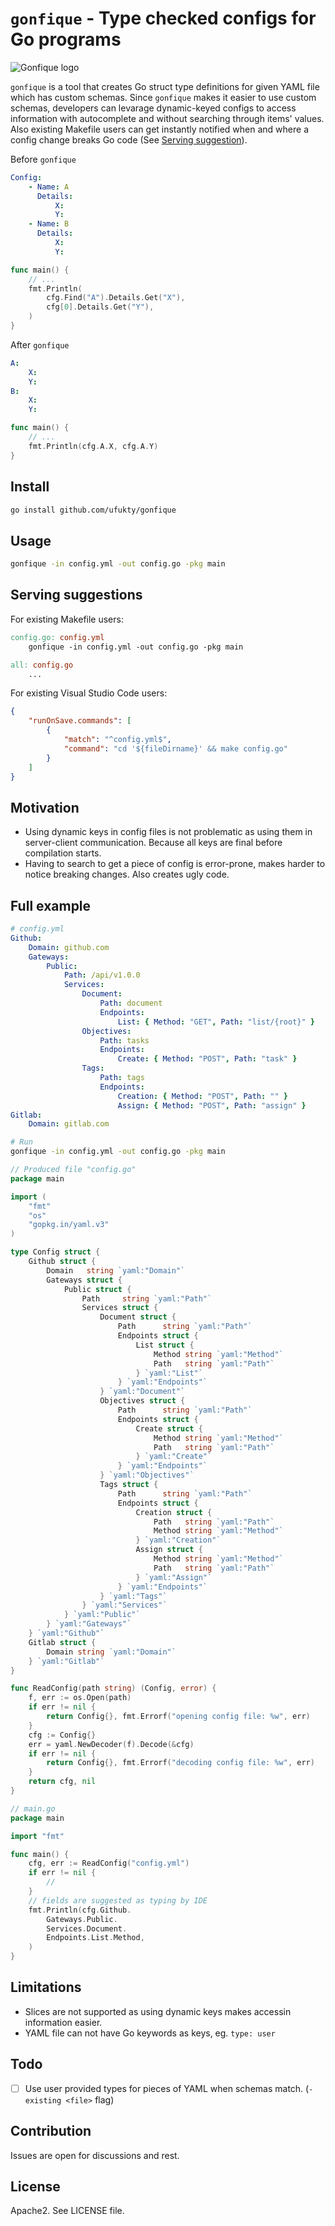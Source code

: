 # `gonfique` - Type checked configs for Go programs

![Gonfique logo](assets/Gonfique@400w.png)

`gonfique` is a tool that creates Go struct type definitions for given YAML file which has custom schemas. Since `gonfique` makes it easier to use custom schemas, developers can levarage dynamic-keyed configs to access information with autocomplete and without searching through items' values. Also existing Makefile users can get instantly notified when and where a config change breaks Go code (See [Serving suggestion](#serving-suggestions)).

Before `gonfique`

```yaml
Config:
    - Name: A
      Details:
          X:
          Y:
    - Name: B
      Details:
          X:
          Y:
```

```go
func main() {
    // ...
    fmt.Println(
        cfg.Find("A").Details.Get("X"),
        cfg[0].Details.Get("Y"),
    )
}
```

After `gonfique`

```yaml
A:
    X:
    Y:
B:
    X:
    Y:
```

```go
func main() {
    // ...
    fmt.Println(cfg.A.X, cfg.A.Y)
}
```

## Install

```sh
go install github.com/ufukty/gonfique
```

## Usage

```sh
gonfique -in config.yml -out config.go -pkg main
```

## Serving suggestions

For existing Makefile users:

```Makefile
config.go: config.yml
    gonfique -in config.yml -out config.go -pkg main

all: config.go
    ...
```

For existing Visual Studio Code users:

```json
{
    "runOnSave.commands": [
        {
            "match": "^config.yml$",
            "command": "cd '${fileDirname}' && make config.go"
        }
    ]
}
```

## Motivation

-   Using dynamic keys in config files is not problematic as using them in server-client communication. Because all keys are final before compilation starts.
-   Having to search to get a piece of config is error-prone, makes harder to notice breaking changes. Also creates ugly code.

## Full example

```yml
# config.yml
Github:
    Domain: github.com
    Gateways:
        Public:
            Path: /api/v1.0.0
            Services:
                Document:
                    Path: document
                    Endpoints:
                        List: { Method: "GET", Path: "list/{root}" }
                Objectives:
                    Path: tasks
                    Endpoints:
                        Create: { Method: "POST", Path: "task" }
                Tags:
                    Path: tags
                    Endpoints:
                        Creation: { Method: "POST", Path: "" }
                        Assign: { Method: "POST", Path: "assign" }
Gitlab:
    Domain: gitlab.com
```

```sh
# Run
gonfique -in config.yml -out config.go -pkg main
```

```go
// Produced file "config.go"
package main

import (
	"fmt"
	"os"
	"gopkg.in/yaml.v3"
)

type Config struct {
	Github struct {
		Domain   string `yaml:"Domain"`
		Gateways struct {
			Public struct {
				Path     string `yaml:"Path"`
				Services struct {
					Document struct {
						Path      string `yaml:"Path"`
						Endpoints struct {
							List struct {
								Method string `yaml:"Method"`
								Path   string `yaml:"Path"`
							} `yaml:"List"`
						} `yaml:"Endpoints"`
					} `yaml:"Document"`
					Objectives struct {
						Path      string `yaml:"Path"`
						Endpoints struct {
							Create struct {
								Method string `yaml:"Method"`
								Path   string `yaml:"Path"`
							} `yaml:"Create"`
						} `yaml:"Endpoints"`
					} `yaml:"Objectives"`
					Tags struct {
						Path      string `yaml:"Path"`
						Endpoints struct {
							Creation struct {
								Path   string `yaml:"Path"`
								Method string `yaml:"Method"`
							} `yaml:"Creation"`
							Assign struct {
								Method string `yaml:"Method"`
								Path   string `yaml:"Path"`
							} `yaml:"Assign"`
						} `yaml:"Endpoints"`
					} `yaml:"Tags"`
				} `yaml:"Services"`
			} `yaml:"Public"`
		} `yaml:"Gateways"`
	} `yaml:"Github"`
	Gitlab struct {
		Domain string `yaml:"Domain"`
	} `yaml:"Gitlab"`
}

func ReadConfig(path string) (Config, error) {
	f, err := os.Open(path)
	if err != nil {
		return Config{}, fmt.Errorf("opening config file: %w", err)
	}
	cfg := Config{}
	err = yaml.NewDecoder(f).Decode(&cfg)
	if err != nil {
		return Config{}, fmt.Errorf("decoding config file: %w", err)
	}
	return cfg, nil
}
```

```go
// main.go
package main

import "fmt"

func main() {
    cfg, err := ReadConfig("config.yml")
    if err != nil {
        //
    }
    // fields are suggested as typing by IDE
    fmt.Println(cfg.Github.
        Gateways.Public.
        Services.Document.
        Endpoints.List.Method,
    )
}
```

## Limitations

-   Slices are not supported as using dynamic keys makes accessin information easier.
-   YAML file can not have Go keywords as keys, eg. `type: user`

## Todo

-   [ ] Use user provided types for pieces of YAML when schemas match. (`-existing <file>` flag)

## Contribution

Issues are open for discussions and rest.

## License

Apache2. See LICENSE file.
